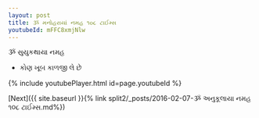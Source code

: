 ```yaml
---
layout: post
title: ૐ મનોહરાયાં નમહ ૧૦૮ ટાઈમ્સ
youtubeId: mFFC8xmjNlw
---
```

 
 
 ૐ સુયુકથાયા નમહ  
 
 -  કોણ ખૂબ કાળજી લે છે 
 
  
 
  
 
 
 
 
 
 


{% include youtubePlayer.html id=page.youtubeId %}
 
[Next]({{ site.baseurl }}{% link  split2/_posts/2016-02-07-ૐ અનુકૂલાયા નમહ ૧૦૮ ટાઈમ્સ.md%})
 
